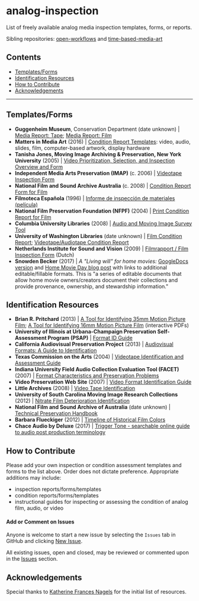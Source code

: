 # analog-inspection

List of freely available analog media inspection templates, forms, or reports.

Sibling repositories: [open-workflows](https://github.com/amiaopensource/open-workflows) and [time-based-media-art](https://github.com/amiaopensource/time-based-media-art)

## Contents

* [Templates/Forms](#templatesforms)
* [Identification Resources](#identification-resources)
* [How to Contribute](#how-to-contribute)
* [Acknowledgements](#acknowledgements)

---

## Templates/Forms

- **Guggenheim Museum**, Conservation Department (date unknown) | [Media Report: Tape](http://media.guggenheim.org/content/New_York/collections/Conservation/MediaReport-Tape.pdf); [Media Report: Film](http://www.guggenheim.org/wp-content/uploads/2015/11/guggenheim-conservation-iteration-report-film-2012.pdf)
- **Matters in Media Art** (2016) | [Condition Report Templates](http://mattersinmediaart.org/assessing-time-based-media-art.html#post-templates): video, audio, slides, film, computer-based artwork, display hardware
- **Tanisha Jones, Moving Image Archiving & Preservation, New York University** (2005) | [Video Prioritization, Selection, and Inspection Overview and Form](http://www.nyu.edu/tisch/preservation/program/student_work/2005spring/05s_3403_jones_a3.doc)
- **Independent Media Arts Preservation (IMAP)** (c. 2006) | [Videotape Inspection Form](http://www.eai.org/resourceguide/preservation/singlechannel/pdf/videotape_inspection_form.pdf)
- **National Film and Sound Archive Australia** (c. 2008) | [Condition Report Form for Film](http://nfsa.gov.au/preservation/handbook/condition-reporting/condition-report-form/)
- **Filmoteca Española** (1996) | [Informe de inspección de materiales (película)](http://www.mcu.es/cine/MC/FE/Documentacion/InspeccionTecnicaHTM/16-InspeccionTecnica-Apendices1.htm)
- **National Film Preservation Foundation (NFPF)** (2004) | [Print Condition Report for Film](http://www.filmpreservation.org/userfiles/image/PDFs/pcr_blank.pdf)
- **Columbia University Libraries** (2008) | [Audio and Moving Image Survey Tool](http://library.columbia.edu/services/preservation/audiosurvey.html)
- **University of Washington Libraries** (date unknown) | [Film Condition Report](http://www.lib.washington.edu/specialcollections/collections/film-condition-report/at_download/file); [Videotape/Audiotape Condition Report](http://www.lib.washington.edu/specialcollections/collections/videotape-audiotape-condition-preservation/at_download/file)
- **Netherlands Institute for Sound and Vision** (2009) | [Filmrapport / Film Inspection Form](files.beeldengeluid.nl/pdf/filmrapport-nisv-scheveningen.doc) (Dutch)
- **Snowden Becker** (2017) | *A "Living will" for home movies:* [GoogleDocs version](https://docs.google.com/document/d/1wrtQ9Q_s61D2ybc89mZCvGlt9ihqjfFeKhWlAXfZmVU/edit?usp=sharing) and [Home Movie Day blog post](https://snowdenbecker.com/2017/09/25/home-movie-day-2017/) with links to additional editable/fillable formats. This is "a series of editable documents that allow home movie owners/creators document their collections and provide provenance, ownership, and stewardship information."

## Identification Resources

- **Brian R. Pritchard** (2013) | [A Tool for Identifying 35mm Motion Picture Film](http://www.brianpritchard.com/35mm%20Film%20Identification%20Version%203.2.pdf); [A Tool for Identifying 16mm Motion Picture Film](http://www.brianpritchard.com/16mm%20Identification%20Version%201.02.pdf) (interactive PDFs)
- **University of Illinois at Urbana-Champaign Preservation Self-Assessment Program (PSAP)** | [Format ID Guide](https://psap.library.illinois.edu/format-id-guide)
- **California Audiovisual Preservation Project** (2013) | [Audiovisual Formats: A Guide to Identification](http://calpreservation.org/wp-content/uploads/2013/10/2013-Audiovisual-Formats_draft_webversion-2013oct15.pdf)
- **Texas Commission on the Arts** (2004) | [Videotape Identification and Assessment Guide](http://www.arts.texas.gov/wp-content/uploads/2012/04/video.pdf)
- **Indiana University Field Audio Collection Evaluation Tool (FACET)** (2007) | [Format Characteristics and Preservation Problems](http://www.dlib.indiana.edu/projects/sounddirections/facet/facet_formats.pdf)
- **Video Preservation Web Site** (2007) | [Video Format Identification Guide](http://videopreservation.conservation-us.org/vid_id/index.html)
- **Little Archives** (2008) | [Video Tape Identification](http://www.little-archives.net/guide/content/formats.html)
- **University of South Carolina Moving Image Research Collections** (2012) | [Nitrate Film Deterioration Identification](https://vimeo.com/36563176)
- **National Film and Sound Archive of Australia** (date unknown) | [Technical Preservation Handbook](https://www.nfsa.gov.au/preservation/guide/handbook)
- **Barbara Flueckiger** (2012) | [Timeline of Historical Film Colors](http://zauberklang.ch/filmcolors/#/)
- **Chace Audio by Deluxe** (2017) | [Trigger Tone - searchable online guide to audio post production terminology](http://www.triggertone.com/)

## How to Contribute

Please add your own inspection or condition assessment templates and forms to the list above. Order does not dictate preference. Appropriate additions may include:

- inspection reports/forms/templates
- condition reports/forms/templates
- instructional guides for inspecting or assessing the condition of analog film, audio, or video

#### Add or Comment on Issues

Anyone is welcome to start a new issue by selecting the `Issues` tab in GitHub and clicking [New Issue](https://github.com/amiaopensource/analog-inspection/issues/new).

All existing issues, open and closed, may be reviewed or commented upon in the [Issues](https://github.com/amiaopensource/analog-inspection/issues) section.

## Acknowledgements

Special thanks to [Katherine Frances Nagels](https://github.com/kfrn) for the initial list of resources.

